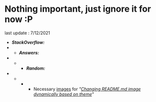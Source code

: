 # Nothing important, just ignore it for now :P
last update : 7/12/2021

* ***StackOverflow:***
* * ***Answers:***
* * * ***Random:***
* * * * Necessary [images][1] for *"[Changing README.md image dynamically based on theme][2]"*



[1]: /StackOverflow/Answers/70200610_11465149
[2]: https://stackoverflow.com/a/70200610/11465149